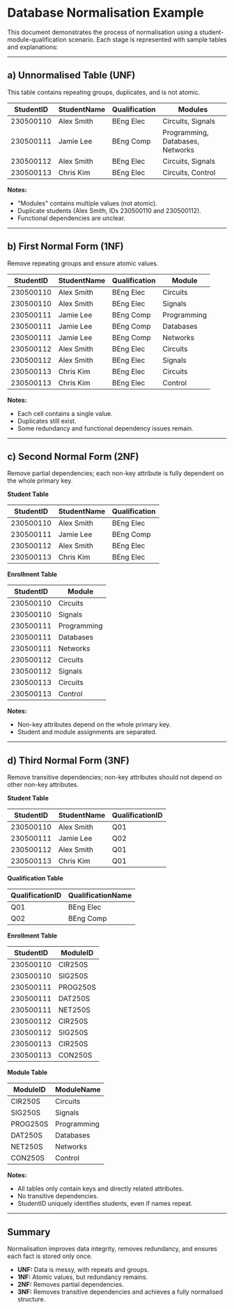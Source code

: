 # Database Normalisation Example

This document demonstrates the process of normalisation using a student-module-qualification scenario. Each stage is represented with sample tables and explanations:

---

## a) **Unnormalised Table (UNF)**

This table contains repeating groups, duplicates, and is not atomic.

| StudentID | StudentName | Qualification | Modules                            |
|-----------|-------------|---------------|-------------------------------------|
| 230500110 | Alex Smith  | BEng Elec     | Circuits, Signals                   |
| 230500111 | Jamie Lee   | BEng Comp     | Programming, Databases, Networks    |
| 230500112 | Alex Smith  | BEng Elec     | Circuits, Signals                   |
| 230500113 | Chris Kim   | BEng Elec     | Circuits, Control                   |

**Notes:**
- "Modules" contains multiple values (not atomic).
- Duplicate students (Alex Smith, IDs 230500110 and 230500112).
- Functional dependencies are unclear.

---

## b) **First Normal Form (1NF)**

Remove repeating groups and ensure atomic values.

| StudentID | StudentName | Qualification | Module      |
|-----------|-------------|---------------|-------------|
| 230500110 | Alex Smith  | BEng Elec     | Circuits    |
| 230500110 | Alex Smith  | BEng Elec     | Signals     |
| 230500111 | Jamie Lee   | BEng Comp     | Programming |
| 230500111 | Jamie Lee   | BEng Comp     | Databases   |
| 230500111 | Jamie Lee   | BEng Comp     | Networks    |
| 230500112 | Alex Smith  | BEng Elec     | Circuits    |
| 230500112 | Alex Smith  | BEng Elec     | Signals     |
| 230500113 | Chris Kim   | BEng Elec     | Circuits    |
| 230500113 | Chris Kim   | BEng Elec     | Control     |

**Notes:**
- Each cell contains a single value.
- Duplicates still exist.
- Some redundancy and functional dependency issues remain.

---

## c) **Second Normal Form (2NF)**

Remove partial dependencies; each non-key attribute is fully dependent on the whole primary key.

**Student Table**

| StudentID | StudentName | Qualification |
|-----------|-------------|---------------|
| 230500110 | Alex Smith  | BEng Elec     |
| 230500111 | Jamie Lee   | BEng Comp     |
| 230500112 | Alex Smith  | BEng Elec     |
| 230500113 | Chris Kim   | BEng Elec     |

**Enrollment Table**

| StudentID | Module      |
|-----------|-------------|
| 230500110 | Circuits    |
| 230500110 | Signals     |
| 230500111 | Programming |
| 230500111 | Databases   |
| 230500111 | Networks    |
| 230500112 | Circuits    |
| 230500112 | Signals     |
| 230500113 | Circuits    |
| 230500113 | Control     |

**Notes:**
- Non-key attributes depend on the whole primary key.
- Student and module assignments are separated.

---

## d) **Third Normal Form (3NF)**

Remove transitive dependencies; non-key attributes should not depend on other non-key attributes.

**Student Table**

| StudentID | StudentName | QualificationID |
|-----------|-------------|-----------------|
| 230500110 | Alex Smith  | Q01             |
| 230500111 | Jamie Lee   | Q02             |
| 230500112 | Alex Smith  | Q01             |
| 230500113 | Chris Kim   | Q01             |

**Qualification Table**

| QualificationID | QualificationName |
|-----------------|------------------|
| Q01             | BEng Elec        |
| Q02             | BEng Comp        |

**Enrollment Table**

| StudentID | ModuleID  |
|-----------|-----------|
| 230500110 | CIR250S   |
| 230500110 | SIG250S   |
| 230500111 | PROG250S  |
| 230500111 | DAT250S   |
| 230500111 | NET250S   |
| 230500112 | CIR250S   |
| 230500112 | SIG250S   |
| 230500113 | CIR250S   |
| 230500113 | CON250S   |

**Module Table**

| ModuleID | ModuleName  |
|----------|-------------|
| CIR250S  | Circuits    |
| SIG250S  | Signals     |
| PROG250S | Programming |
| DAT250S  | Databases   |
| NET250S  | Networks    |
| CON250S  | Control     |

**Notes:**
- All tables only contain keys and directly related attributes.
- No transitive dependencies.
- StudentID uniquely identifies students, even if names repeat.

---

## **Summary**

Normalisation improves data integrity, removes redundancy, and ensures each fact is stored only once.  
- **UNF:** Data is messy, with repeats and groups.
- **1NF:** Atomic values, but redundancy remains.
- **2NF:** Removes partial dependencies.
- **3NF:** Removes transitive dependencies and achieves a fully normalised structure.
